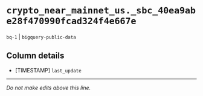 # `crypto_near_mainnet_us._sbc_40ea9abe28f470990fcad324f4e667e`
`bq-1` | `bigquery-public-data`

## Column details
* [TIMESTAMP] `last_update`

-------------------------------------------------------------------------------
*Do not make edits above this line.*
